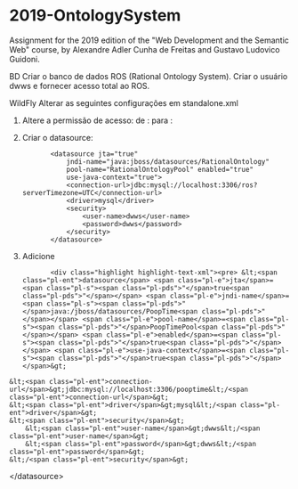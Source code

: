 # 2019-OntologySystem
Assignment for the 2019 edition of the "Web Development and the Semantic Web" course, by Alexandre Adler Cunha de Freitas and Gustavo Ludovico Guidoni.


BD
  Criar o banco de dados ROS  (Rational Ontology System).
  Criar o usuário dwws e fornecer acesso total ao ROS.


WildFly
  Alterar as seguintes configurações em standalone.xml

  1) Altere a permissão de acesso:
  de   : <default-missing-method-permissions-deny-access value="true"/>
  para : <default-missing-method-permissions-deny-access value="false"/>

  2) Criar o datasource:
  
  				<datasource jta="true"
					jndi-name="java:jboss/datasources/RationalOntology"
					pool-name="RationalOntologyPool" enabled="true"
					use-java-context="true">
					<connection-url>jdbc:mysql://localhost:3306/ros?serverTimezone=UTC</connection-url>
					<driver>mysql</driver>
					<security>
						<user-name>dwws</user-name>
						<password>dwws</password>
					</security>
				</datasource>
  3) Adicione
  				<security-domain name="rationalontology">
				    <authentication>
				        <login-module code="Database" flag="required">
				            <module-option name="dsJndiName" value="java:jboss/datasources/RationalOntology"/>
				            <module-option name="principalsQuery" value="select password from user where email=?"/>
				            <module-option name="hashAlgorithm" value="MD5"/>
				            <module-option name="hashEncoding" value="base64"/>
				            <module-option name="hashUserPassword" value="true"/>
				        </login-module>
				    </authentication>
				</security-domain>
				
				
				
				<div class="highlight highlight-text-xml"><pre> &lt;<span class="pl-ent">datasource</span> <span class="pl-e">jta</span>=<span class="pl-s"><span class="pl-pds">"</span>true<span class="pl-pds">"</span></span> <span class="pl-e">jndi-name</span>=<span class="pl-s"><span class="pl-pds">"</span>java:/jboss/datasources/PoopTime<span class="pl-pds">"</span></span> <span class="pl-e">pool-name</span>=<span class="pl-s"><span class="pl-pds">"</span>PoopTimePool<span class="pl-pds">"</span></span> <span class="pl-e">enabled</span>=<span class="pl-s"><span class="pl-pds">"</span>true<span class="pl-pds">"</span></span> <span class="pl-e">use-java-context</span>=<span class="pl-s"><span class="pl-pds">"</span>true<span class="pl-pds">"</span></span>&gt;
	&lt;<span class="pl-ent">connection-url</span>&gt;jdbc:mysql://localhost:3306/pooptime&lt;/<span class="pl-ent">connection-url</span>&gt;
	&lt;<span class="pl-ent">driver</span>&gt;mysql&lt;/<span class="pl-ent">driver</span>&gt;
	&lt;<span class="pl-ent">security</span>&gt;
	    &lt;<span class="pl-ent">user-name</span>&gt;dwws&lt;/<span class="pl-ent">user-name</span>&gt;
	    &lt;<span class="pl-ent">password</span>&gt;dwws&lt;/<span class="pl-ent">password</span>&gt;
	&lt;/<span class="pl-ent">security</span>&gt;
 &lt;/<span class="pl-ent">datasource</span>&gt;</pre></div>
